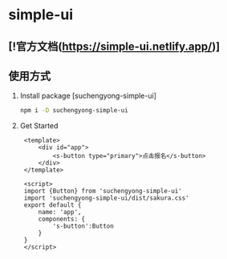 # simple-ui
## [!官方文档(https://simple-ui.netlify.app/)]

## 使用方式
1. Install package [suchengyong-simple-ui]
   ```sh
   npm i -D suchengyong-simple-ui
   ```
2. Get Started
   ```vue
    <template>
        <div id="app">
            <s-button type="primary">点击报名</s-button>
        </div>
    </template>

    <script>
    import {Button} from 'suchengyong-simple-ui'
    import 'suchengyong-simple-ui/dist/sakura.css'
    export default {
        name: 'app',
        components: {
            's-button':Button
        }
    }
    </script>

   ```
    

